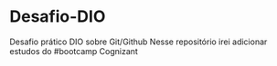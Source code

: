 # Desafio-DIO
Desafio prático DIO sobre Git/Github
Nesse repositório irei adicionar estudos do #bootcamp Cognizant

